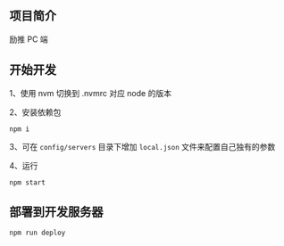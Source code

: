 ## 项目简介

励推 PC 端

## 开始开发

1、使用 nvm 切换到 .nvmrc 对应 node 的版本

2、安装依赖包
```
npm i
```

3、可在 `config/servers` 目录下增加 `local.json` 文件来配置自己独有的参数

4、运行
```
npm start
```

## 部署到开发服务器
```
npm run deploy
```
